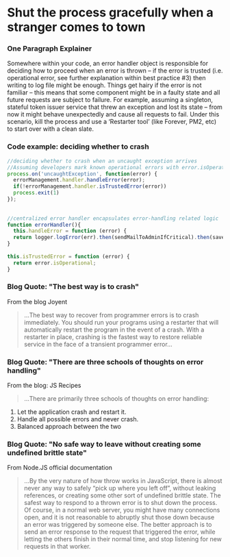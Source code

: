 # Shut the process gracefully when a stranger comes to town


### One Paragraph Explainer

Somewhere within your code, an error handler object is responsible for deciding how to proceed when an error is thrown – if the error is trusted (i.e. operational error, see further explanation within best practice #3) then writing to log file might be enough. Things get hairy if the error is not familiar – this means that some component might be in a faulty state and all future requests are subject to failure. For example, assuming a singleton, stateful token issuer service that threw an exception and lost its state – from now it might behave unexpectedly and cause all requests to fail. Under this scenario, kill the process and use a ‘Restarter tool’ (like Forever, PM2, etc) to start over with a clean slate.



### Code example: deciding whether to crash

```javascript
//deciding whether to crash when an uncaught exception arrives
//Assuming developers mark known operational errors with error.isOperational=true, read best practice #3
process.on('uncaughtException', function(error) {
  errorManagement.handler.handleError(error);
  if(!errorManagement.handler.isTrustedError(error))
  process.exit(1)
});
 
 
//centralized error handler encapsulates error-handling related logic
function errorHandler(){
  this.handleError = function (error) {
  return logger.logError(err).then(sendMailToAdminIfCritical).then(saveInOpsQueueIfCritical).then(determineIfOperationalError);
}
 
this.isTrustedError = function (error) {
  return error.isOperational;
}

```


### Blog Quote: "The best way is to crash"
 From the blog Joyent
 
 > …The best way to recover from programmer errors is to crash immediately. You should run your programs using a restarter that will automatically restart the program in the event of a crash. With a restarter in place, crashing is the fastest way to restore reliable service in the face of a transient programmer error…  


### Blog Quote: "There are three schools of thoughts on error handling"
 From the blog: JS Recipes
 
 > …There are primarily three schools of thoughts on error handling:
1. Let the application crash and restart it.
2. Handle all possible errors and never crash.
3. Balanced approach between the two


### Blog Quote: "No safe way to leave without creating some undefined brittle state"
From Node.JS official documentation
 
 > …By the very nature of how throw works in JavaScript, there is almost never any way to safely “pick up where you left off”, without leaking references, or creating some other sort of undefined brittle state. The safest way to respond to a thrown error is to shut down the process. Of course, in a normal web server, you might have many connections open, and it is not reasonable to abruptly shut those down because an error was triggered by someone else. The better approach is to send an error response to the request that triggered the error, while letting the others finish in their normal time, and stop listening for new requests in that worker.